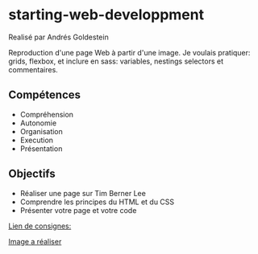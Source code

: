 # starting-web-developpment

Realisé par Andrés Goldestein

Reproduction d'une page Web à partir d'une image.
Je voulais pratiquer: grids, flexbox, et inclure en sass: variables, nestings selectors et commentaires.

## Compétences

- Compréhension
- Autonomie
- Organisation
- Execution
- Présentation

## Objectifs

- Réaliser une page sur Tim Berner Lee
- Comprendre les principes du HTML et du CSS
- Présenter votre page et votre code

[Lien de consignes:](https://github.com/becodeorg/BXL-Lovelace-3.9/blob/master/parcours/01-La-prairie/html-css/8-exercice-summary.md)

[Image a réaliser](https://github.com/becodeorg/BXL-Lovelace-3.9/raw/master/parcours/01-La-prairie/html-css/images/goal-css.png)








